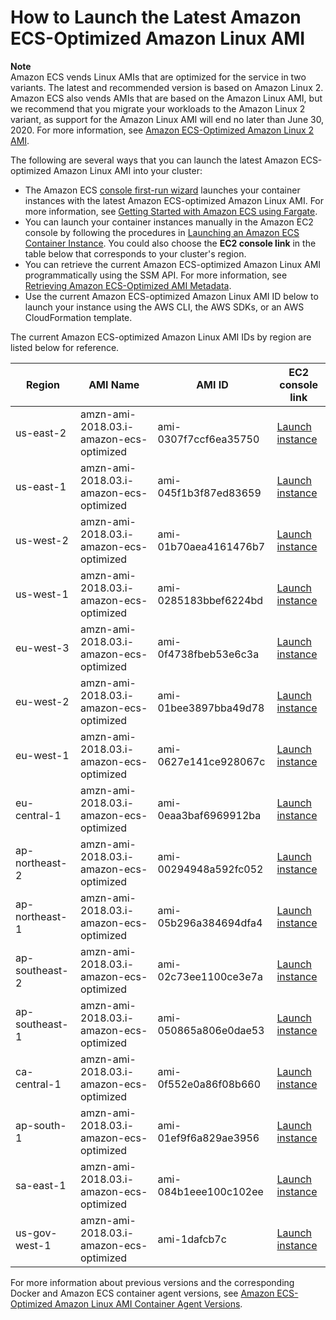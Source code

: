 # How to Launch the Latest Amazon ECS\-Optimized Amazon Linux AMI<a name="ecs-optimized_AMI_launch_latest"></a>

**Note**  
Amazon ECS vends Linux AMIs that are optimized for the service in two variants\. The latest and recommended version is based on Amazon Linux 2\. Amazon ECS also vends AMIs that are based on the Amazon Linux AMI, but we recommend that you migrate your workloads to the Amazon Linux 2 variant, as support for the Amazon Linux AMI will end no later than June 30, 2020\. For more information, see [Amazon ECS\-Optimized Amazon Linux 2 AMI](al2ami.md)\.

The following are several ways that you can launch the latest Amazon ECS\-optimized Amazon Linux AMI into your cluster:
+ The Amazon ECS [console first\-run wizard](https://console.aws.amazon.com/ecs/home#/firstRun) launches your container instances with the latest Amazon ECS\-optimized Amazon Linux AMI\. For more information, see [Getting Started with Amazon ECS using Fargate](ECS_GetStarted.md)\.
+ You can launch your container instances manually in the Amazon EC2 console by following the procedures in [Launching an Amazon ECS Container Instance](launch_container_instance.md)\. You could also choose the **EC2 console link** in the table below that corresponds to your cluster's region\.
+ You can retrieve the current Amazon ECS\-optimized Amazon Linux AMI programmatically using the SSM API\. For more information, see [Retrieving Amazon ECS\-Optimized AMI Metadata](retrieve-ecs-optimized_AMI.md)\.
+ Use the current Amazon ECS\-optimized Amazon Linux AMI ID below to launch your instance using the AWS CLI, the AWS SDKs, or an AWS CloudFormation template\.

The current Amazon ECS\-optimized Amazon Linux AMI IDs by region are listed below for reference\.


| Region | AMI Name | AMI ID | EC2 console link | 
| --- | --- | --- | --- | 
| us\-east\-2 | amzn\-ami\-2018\.03\.i\-amazon\-ecs\-optimized | ami\-0307f7ccf6ea35750 | [Launch instance](https://console.aws.amazon.com/ec2/v2/home?region=us-east-2#LaunchInstanceWizard:ami=ami-0307f7ccf6ea35750) | 
| us\-east\-1 | amzn\-ami\-2018\.03\.i\-amazon\-ecs\-optimized | ami\-045f1b3f87ed83659 | [Launch instance](https://console.aws.amazon.com/ec2/v2/home?region=us-east-1#LaunchInstanceWizard:ami=ami-045f1b3f87ed83659) | 
| us\-west\-2 | amzn\-ami\-2018\.03\.i\-amazon\-ecs\-optimized | ami\-01b70aea4161476b7 | [Launch instance](https://console.aws.amazon.com/ec2/v2/home?region=us-west-2#LaunchInstanceWizard:ami=ami-01b70aea4161476b7) | 
| us\-west\-1 | amzn\-ami\-2018\.03\.i\-amazon\-ecs\-optimized | ami\-0285183bbef6224bd | [Launch instance](https://console.aws.amazon.com/ec2/v2/home?region=us-west-1#LaunchInstanceWizard:ami=ami-0285183bbef6224bd) | 
| eu\-west\-3 | amzn\-ami\-2018\.03\.i\-amazon\-ecs\-optimized | ami\-0f4738fbeb53e6c3a | [Launch instance](https://console.aws.amazon.com/ec2/v2/home?region=eu-west-3#LaunchInstanceWizard:ami=ami-0f4738fbeb53e6c3a) | 
| eu\-west\-2 | amzn\-ami\-2018\.03\.i\-amazon\-ecs\-optimized | ami\-01bee3897bba49d78 | [Launch instance](https://console.aws.amazon.com/ec2/v2/home?region=eu-west-2#LaunchInstanceWizard:ami=ami-01bee3897bba49d78) | 
| eu\-west\-1 | amzn\-ami\-2018\.03\.i\-amazon\-ecs\-optimized | ami\-0627e141ce928067c | [Launch instance](https://console.aws.amazon.com/ec2/v2/home?region=eu-west-1#LaunchInstanceWizard:ami=ami-0627e141ce928067c) | 
| eu\-central\-1 | amzn\-ami\-2018\.03\.i\-amazon\-ecs\-optimized | ami\-0eaa3baf6969912ba | [Launch instance](https://console.aws.amazon.com/ec2/v2/home?region=eu-central-1#LaunchInstanceWizard:ami=ami-0eaa3baf6969912ba) | 
| ap\-northeast\-2 | amzn\-ami\-2018\.03\.i\-amazon\-ecs\-optimized | ami\-00294948a592fc052 | [Launch instance](https://console.aws.amazon.com/ec2/v2/home?region=ap-northeast-2#LaunchInstanceWizard:ami=ami-00294948a592fc052) | 
| ap\-northeast\-1 | amzn\-ami\-2018\.03\.i\-amazon\-ecs\-optimized | ami\-05b296a384694dfa4 | [Launch instance](https://console.aws.amazon.com/ec2/v2/home?region=ap-northeast-1#LaunchInstanceWizard:ami=ami-05b296a384694dfa4) | 
| ap\-southeast\-2 | amzn\-ami\-2018\.03\.i\-amazon\-ecs\-optimized | ami\-02c73ee1100ce3e7a | [Launch instance](https://console.aws.amazon.com/ec2/v2/home?region=ap-southeast-2#LaunchInstanceWizard:ami=ami-02c73ee1100ce3e7a) | 
| ap\-southeast\-1 | amzn\-ami\-2018\.03\.i\-amazon\-ecs\-optimized | ami\-050865a806e0dae53 | [Launch instance](https://console.aws.amazon.com/ec2/v2/home?region=ap-southeast-1#LaunchInstanceWizard:ami=ami-050865a806e0dae53) | 
| ca\-central\-1 | amzn\-ami\-2018\.03\.i\-amazon\-ecs\-optimized | ami\-0f552e0a86f08b660 | [Launch instance](https://console.aws.amazon.com/ec2/v2/home?region=ca-central-1#LaunchInstanceWizard:ami=ami-0f552e0a86f08b660) | 
| ap\-south\-1 | amzn\-ami\-2018\.03\.i\-amazon\-ecs\-optimized | ami\-01ef9f6a829ae3956 | [Launch instance](https://console.aws.amazon.com/ec2/v2/home?region=ap-south-1#LaunchInstanceWizard:ami=ami-01ef9f6a829ae3956) | 
| sa\-east\-1 | amzn\-ami\-2018\.03\.i\-amazon\-ecs\-optimized | ami\-084b1eee100c102ee | [Launch instance](https://console.aws.amazon.com/ec2/v2/home?region=sa-east-1#LaunchInstanceWizard:ami=ami-084b1eee100c102ee) | 
| us\-gov\-west\-1 | amzn\-ami\-2018\.03\.i\-amazon\-ecs\-optimized | ami\-1dafcb7c | [Launch instance](https://console.aws.amazon.com/ec2/v2/home?region=us-gov-west-1#LaunchInstanceWizard:ami=ami-1dafcb7c) | 

 For more information about previous versions and the corresponding Docker and Amazon ECS container agent versions, see [Amazon ECS\-Optimized Amazon Linux AMI Container Agent Versions](container_agent_versions.md#ecs-optimized-ami-agent-versions)\.